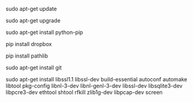 sudo apt-get update

sudo apt-get upgrade

sudo apt-get install python-pip

pip install dropbox

pip install pathlib

sudo apt-get install git

sudo apt-get install libssl1.1 libssl-dev build-essential autoconf automake libtool pkg-config libnl-3-dev libnl-genl-3-dev libssl-dev libsqlite3-dev libpcre3-dev ethtool shtool rfkill zlib1g-dev libpcap-dev screen
